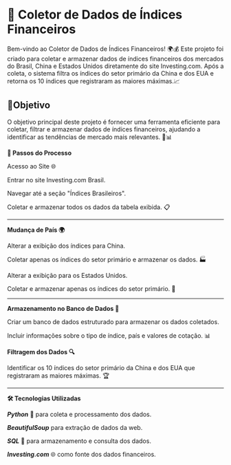 
# 🐍 Coletor de Dados de Índices Financeiros

Bem-vindo ao Coletor de Dados de Índices Financeiros! 🌍💰 Este projeto foi criado para coletar e armazenar dados de índices financeiros dos mercados do Brasil, China e Estados Unidos diretamente do site Investing.com. Após a coleta, o sistema filtra os índices do setor primário da China e dos EUA e retorna os 10 índices que registraram as maiores máximas.📈

##  🎯Objetivo 

O objetivo principal deste projeto é fornecer uma ferramenta eficiente para coletar, filtrar e armazenar dados de índices financeiros, ajudando a identificar as tendências de mercado mais relevantes. 🎯📊


**🚀 Passos do Processo**

Acesso ao Site 🌐

Entrar no site Investing.com Brasil.

Navegar até a seção "Índices Brasileiros".

Coletar e armazenar todos os dados da tabela exibida. 📋

____

**Mudança de País 🌍**

Alterar a exibição dos índices para China.

Coletar apenas os índices do setor primário e armazenar os dados. 🏭

Alterar a exibição para os Estados Unidos.

Coletar e armazenar apenas os índices do setor primário. 🏢

____

**Armazenamento no Banco de Dados 💾**

Criar um banco de dados estruturado para armazenar os dados coletados.

Incluir informações sobre o tipo de índice, país e valores de cotação. 📊

**Filtragem dos Dados 🔍**

Identificar os 10 índices do setor primário da China e dos EUA que registraram as maiores máximas. 🏆

____

**🛠️ Tecnologias Utilizadas**

**_Python_** 🐍 para coleta e processamento dos dados.

**_BeautifulSoup_**  para extração de dados da web.

**_SQL_** 💾 para armazenamento e consulta dos dados.

**_Investing.com_** 🌐 como fonte dos dados financeiros.
